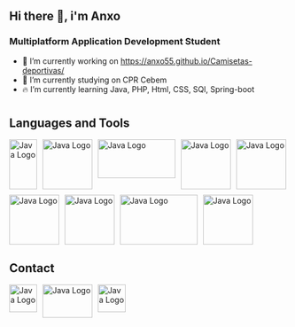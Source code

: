 ## Hi there 👋, i'm Anxo

### Multiplatform Application Development Student

- 🚀 I’m currently working on https://anxo55.github.io/Camisetas-deportivas/
- 🔭 I’m currently studying on CPR Cebem
- 🔥 I’m currently learning Java, PHP, Html, CSS, SQl, Spring-boot
#

## Languages and Tools

<div style="display: flex; flex-wrap: wrap; gap: 10px;">
  <img src="https://logodownload.org/wp-content/uploads/2016/10/html5-logo-2.png" alt="Java Logo" width="50" height="90">
  <img src="https://cdn.freebiesupply.com/logos/large/2x/css3-logo-png-transparent.png"alt="Java Logo" width="90" height="90">
  <img src="https://www.freepnglogos.com/uploads/javascript-png/javascript-logo-transparent-logo-javascript-images-3.png" alt="Java Logo" width="140" height="70">
  <img src="https://cdn.freebiesupply.com/logos/thumbs/2x/nodejs-1-logo.png"alt="Java Logo" width="90" height="90">
  <img src="https://brandlogos.net/wp-content/uploads/2021/09/bootstrap-logo.png" alt="Java Logo" width="90" height="90">
  <img src="https://pngimg.com/uploads/php/php_PNG43.png" alt="Java Logo" width="90" height="90">
  <img src="https://s28309.pcdn.co/wp-content/themes/321-web-marketing/assets/images/mysql-logo-256.png" alt="Java Logo" width="90" height="90">
  
  
  
  <img src="https://logos-world.net/wp-content/uploads/2020/11/GitHub-Symbol.png" alt="Java Logo" width="140" height="90">
  <img src="https://humancoders-formations.s3.amazonaws.com/uploads/course/logo/93/formation-git-avance.png" alt="Java Logo" width="90" height="90">
  
</div>

## Contact

<div style="display: flex; flex-wrap: wrap; gap: 10px;">
<a href="https://www.linkedin.com/in/anxo-campos-b6878a265/" target="_blank">
    <img src="https://pngimg.com/uploads/linkedIn/linkedIn_PNG7.png" alt="Java Logo" width="50" height="50">
  </a>
  <a href="https://github.com/Anxo55" target="_blank">
    <img src="https://logos-world.net/wp-content/uploads/2020/11/GitHub-Symbol.png" alt="Java Logo" width="90" height="60">
  </a>
  <a href="https://www.instagram.com/anxocampoos_/" target="_blank">
    <img src="https://logodownload.org/wp-content/uploads/2017/04/instagram-logo-3.png" alt="Java Logo" width="50" height="50">
  </a>
</div>
